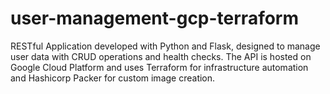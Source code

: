 # user-management-gcp-terraform
RESTful Application developed with Python and Flask, designed to manage user data with CRUD operations and health checks. The API is hosted on Google Cloud Platform and uses Terraform for infrastructure automation and Hashicorp Packer for custom image creation.
